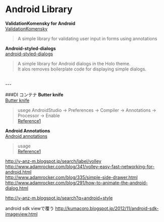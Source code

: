 # Android Library

**ValidationKomensky for Android**  
[ValidationKomensky](https://github.com/inmite/android-validation-komensky)  
>A simple library for validating user input in forms using annotations

  

**Android-styled-dialogs**  
[android-styled-dialogs](https://github.com/inmite/android-styled-dialogs)  
>A simple library for Android dialogs in the Holo theme.  
>It alos removes boilerplate code for displaying simple dialogs.

<br>
---

###DI コンテナ
**Butter knife**  
[Butter knife](http://jakewharton.github.io/butterknife/)  
> usege
> AndroidStudio → Preferences → Compiler → Annotations → Processor → Enable  
> [Reference1](http://hotchemi.hateblo.jp/entry/2013/12/15/202857)

**Android Annotations**  
[Android annotations](http://androidannotations.org/)  
> usage  
> [Reference1](http://blog.yohei.org/android-androidannotations-01/)  
> 


http://y-anz-m.blogspot.jp/search/label/volley<br>
http://www.adamrocker.com/blog/341/volley-easy-fast-networking-for-android.html<br>
http://www.adamrocker.com/blog/335/simple-side-drawer.html<br>
http://www.adamrocker.com/blog/291/how-to-animate-the-android-dialog.html<br>

http://y-anz-m.blogspot.jp/search?q=android+style<br>

android sdk viewで覆う
http://kumacoro.blogspot.jp/2012/11/android-sdk-imageview.html
